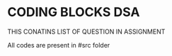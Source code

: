 # CODING BLOCKS DSA
 THIS CONATINS LIST OF QUESTION IN ASSIGNMENT 

All codes are present in #src folder
